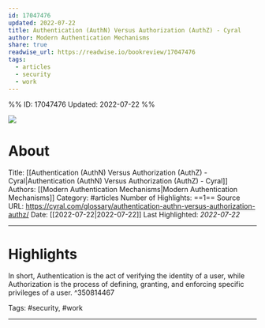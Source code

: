 ```yaml
---
id: 17047476
updated: 2022-07-22
title: Authentication (AuthN) Versus Authorization (AuthZ) - Cyral
author: Modern Authentication Mechanisms
share: true
readwise_url: https://readwise.io/bookreview/17047476
tags:
  - articles
  - security
  - work
---
```


%%
ID: 17047476
Updated: 2022-07-22
%%

![]( https://readwise-assets.s3.amazonaws.com/static/images/article4.6bc1851654a0.png)

# About
Title: [[Authentication (AuthN) Versus Authorization (AuthZ) - Cyral|Authentication (AuthN) Versus Authorization (AuthZ) - Cyral]]
Authors: [[Modern Authentication Mechanisms|Modern Authentication Mechanisms]]
Category: #articles
Number of Highlights: ==1==
Source URL: https://cyral.com/glossary/authentication-authn-versus-authorization-authz/
Date: [[2022-07-22|2022-07-22]]
Last Highlighted: *2022-07-22*

---

# Highlights

In short, Authentication is the act of verifying the identity of a user, while Authorization is the process of defining, granting, and enforcing specific privileges of a user. ^350814467

Tags: #security, #work

---
